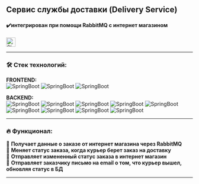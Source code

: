 ## Сервис службы доставки (Delivery Service)
#### ️✔️интегрирован при помощи RabbitMQ с интернет магазином
<a href="https://github.com/EvgenySaenko/sber-java-project" target="_blank">
  <img src="https://img.shields.io/badge/SberJavaProject-66FF00" height="25" alt="SberJavaProject" />
</a>

---

### 🛠️ Стек технологий:

__FRONTEND:__  
![SpringBoot](https://img.shields.io/badge/AngularJS-FF0033)
![SpringBoot](https://img.shields.io/badge/Bootstrap-0000FF)
![SpringBoot](https://img.shields.io/badge/HTML5-FF3300)

__BACKEND:__  
![SpringBoot](https://img.shields.io/badge/SpringBoot-66FF00)
![SpringBoot](https://img.shields.io/badge/SpringWeb-66FF00)
![SpringBoot](https://img.shields.io/badge/SpringDataJPA-66FF00)
![SpringBoot](https://img.shields.io/badge/SpringAMQP-66FF00)
![SpringBoot](https://img.shields.io/badge/Hibernate-000000)
![SpringBoot](https://img.shields.io/badge/RabbitMQ-FF3300)
![SpringBoot](https://img.shields.io/badge/Flyway-0000FF)
![SpringBoot](https://img.shields.io/badge/Maven-000033)
![SpringBoot](https://img.shields.io/badge/H2-000000)

---

### 🔥 Функционал:

💠 __Получает данные о заказе от интернет магазина через RabbitMQ__\
💠 __Меняет статус заказа, когда курьер берет заказ на доставку__\
💠 __Отправляет измененный статус заказа в интернет магазин__\
💠 __Отправляет заказчику письмо на email о том, что курьер вышел, обновляя статус в БД__

---



  


  
